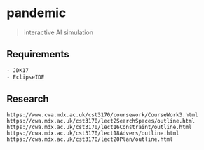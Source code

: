 # pandemic
> interactive AI simulation

## Requirements
````java
- JDK17
- EclipseIDE
````

## Research
````
https://www.cwa.mdx.ac.uk/cst3170/coursework/CourseWork3.html
https://cwa.mdx.ac.uk/cst3170/lect2SearchSpaces/outline.html
https://cwa.mdx.ac.uk/cst3170/lect16Constraint/outline.html
https://cwa.mdx.ac.uk/cst3170/lect18Advers/outline.html
https://cwa.mdx.ac.uk/cst3170/lect20Plan/outline.html
````
